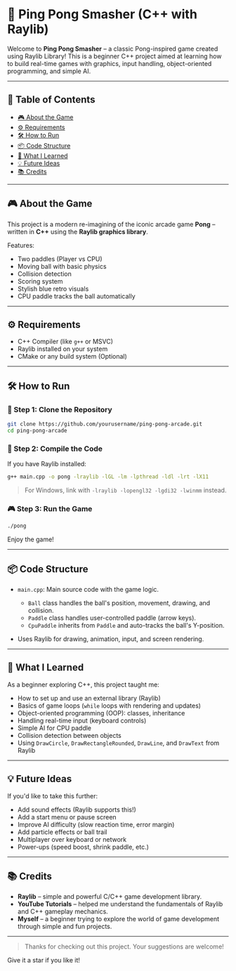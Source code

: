 # 🏓 Ping Pong Smasher (C++ with Raylib)

Welcome to **Ping Pong Smasher** – a classic Pong-inspired game created using Raylib Library! This is a beginner C++ project aimed at learning how to build real-time games with graphics, input handling, object-oriented programming, and simple AI.

---

## 📜 Table of Contents

* [🎮 About the Game](#-about-the-game)
* [⚙️ Requirements](#️-requirements)
* [🛠️ How to Run](#️-how-to-run)
* [📦 Code Structure](#-code-structure)
* [🧠 What I Learned](#-what-i-learned)
* [💡 Future Ideas](#-future-ideas)
* [📚 Credits](#-credits)

---

## 🎮 About the Game

This project is a modern re-imagining of the iconic arcade game **Pong** – written in **C++** using the **Raylib graphics library**.

Features:

* Two paddles (Player vs CPU)
* Moving ball with basic physics
* Collision detection
* Scoring system
* Stylish blue retro visuals
* CPU paddle tracks the ball automatically

---

## ⚙️ Requirements

* C++ Compiler (like `g++` or MSVC)
* Raylib installed on your system
* CMake or any build system (Optional)

---

## 🛠️ How to Run

### 🔧 Step 1: Clone the Repository

```bash
git clone https://github.com/yourusername/ping-pong-arcade.git
cd ping-pong-arcade
```

### 🔧 Step 2: Compile the Code

If you have Raylib installed:

```bash
g++ main.cpp -o pong -lraylib -lGL -lm -lpthread -ldl -lrt -lX11
```

> For Windows, link with `-lraylib -lopengl32 -lgdi32 -lwinmm` instead.

### 🎮 Step 3: Run the Game

```bash
./pong
```

Enjoy the game!

---

## 📦 Code Structure

* `main.cpp`: Main source code with the game logic.

  * `Ball` class handles the ball's position, movement, drawing, and collision.
  * `Paddle` class handles user-controlled paddle (arrow keys).
  * `CpuPaddle` inherits from `Paddle` and auto-tracks the ball's Y-position.
* Uses Raylib for drawing, animation, input, and screen rendering.

---

## 🧠 What I Learned

As a beginner exploring C++, this project taught me:

* How to set up and use an external library (Raylib)
* Basics of game loops (`while` loops with rendering and updates)
* Object-oriented programming (OOP): classes, inheritance
* Handling real-time input (keyboard controls)
* Simple AI for CPU paddle
* Collision detection between objects
* Using `DrawCircle`, `DrawRectangleRounded`, `DrawLine`, and `DrawText` from Raylib

---

## 💡 Future Ideas

If you'd like to take this further:

* Add sound effects (Raylib supports this!)
* Add a start menu or pause screen
* Improve AI difficulty (slow reaction time, error margin)
* Add particle effects or ball trail
* Multiplayer over keyboard or network
* Power-ups (speed boost, shrink paddle, etc.)

---

## 📚 Credits

* **Raylib** – simple and powerful C/C++ game development library.
* **YouTube Tutorials** – helped me understand the fundamentals of Raylib and C++ gameplay mechanics.
* **Myself** – a beginner trying to explore the world of game development through simple and fun projects.

---

> Thanks for checking out this project. Your suggestions are welcome!

Give it a star if you like it!

